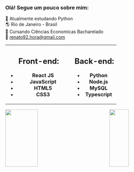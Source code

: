 ### Olá! Segue um pouco sobre mim:
🚀 Atualmente estudando Python<br>
🌎 Rio de Janeiro - Brasil<br>
📓 Cursando Ciências Economicas Bacharelado<br>
📧 renato92.hora@gmail.com




<table align='center'>
  <tbody>
    <tr>
      <td align="center" width="60%">
         <div>

   ## **Front-end:**

   -   **React JS**
   -   **JavaScript**
   -   **HTML5**
   -   **CSS3**

</div>
      </td>
      <td align="center" width="40%">
         
<div>

   ## **Back-end:**

   -   **Python**
   -   **Node.js**
   -   **MySQL**   
   -   **Typescript**
  
</div>
              </td>
   </tr>
    
  </tbody>
</table>

<img src="https://github-readme-stats.vercel.app/api?username=renatoHSL&show_icons=true&theme=tokyonight&count_private=true" width="45%" height="180em" align="left">
<img src="https://github-readme-stats.vercel.app/api/top-langs/?username=renatoHSL&layout=compact&theme=tokyonight" width="35%" height="180em" align="right">



